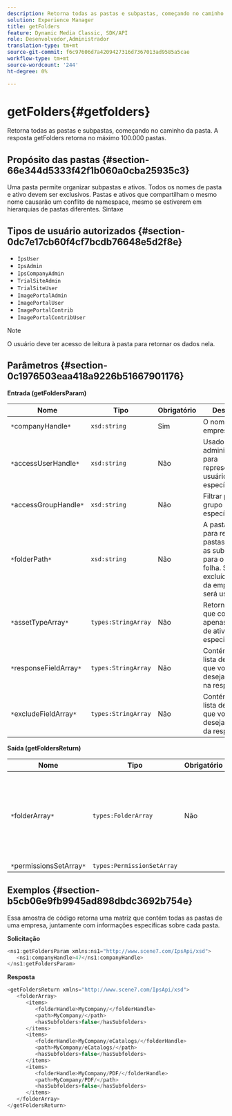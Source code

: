 ```yaml
---
description: Retorna todas as pastas e subpastas, começando no caminho da pasta. A resposta getFolders retorna no máximo 100.000 pastas.
solution: Experience Manager
title: getFolders
feature: Dynamic Media Classic, SDK/API
role: Desenvolvedor,Administrador
translation-type: tm+mt
source-git-commit: f6c97606d7a4209427316d7367013ad9585a5cae
workflow-type: tm+mt
source-wordcount: '244'
ht-degree: 0%

---
```



# getFolders{#getfolders}

Retorna todas as pastas e subpastas, começando no caminho da pasta. A resposta getFolders retorna no máximo 100.000 pastas.

## Propósito das pastas {#section-66e344d5333f42f1b060a0cba25935c3}

Uma pasta permite organizar subpastas e ativos. Todos os nomes de pasta e ativo devem ser exclusivos. Pastas e ativos que compartilham o mesmo nome causarão um conflito de namespace, mesmo se estiverem em hierarquias de pastas diferentes.
Sintaxe

## Tipos de usuário autorizados {#section-0dc7e17cb60f4cf7bcdb76648e5d2f8e}

* `IpsUser`
* `IpsAdmin`
* `IpsCompanyAdmin`
* `TrialSiteAdmin`
* `TrialSiteUser`
* `ImagePortalAdmin`
* `ImagePortalUser`
* `ImagePortalContrib`
* `ImagePortalContribUser`

>[!NOTE]
>
>O usuário deve ter acesso de leitura à pasta para retornar os dados nela.

## Parâmetros {#section-0c1976503eaa418a9226b51667901176}

**Entrada (getFoldersParam)**

| Nome | Tipo | Obrigatório | Descrição |
|---|---|---|---|
| `*`companyHandle`*` | `xsd:string` | Sim | O nome da empresa. |
| `*`accessUserHandle`*` | `xsd:string` | Não | Usado pelos administradores para representar um usuário específico. |
| `*`accessGroupHandle`*` | `xsd:string` | Não | Filtrar por um grupo específico. |
| `*`folderPath`*` | `xsd:string` | Não | A pasta raiz para recuperar pastas e todas as subpastas para o nível da folha. Se for excluída, a raiz da empresa será usada. |
| `*`assetTypeArray`*` | `types:StringArray` | Não | Retorna pastas que contêm apenas os tipos de ativos especificados. |
| `*`responseFieldArray`*` | `types:StringArray` | Não | Contém uma lista de campos que você deseja incluir na resposta. |
| `*`excludeFieldArray`*` | `types:StringArray` | Não | Contém uma lista de campos que você deseja excluir da resposta. |

**Saída (getFoldersReturn)**

| Nome | Tipo | Obrigatório | Descrição |
|---|---|---|---|
| `*`folderArray`*` | `types:FolderArray` | Não | Uma matriz de pastas que correspondem aos critérios de filtro. A resposta é limitada a 100.000 pastas no máximo. |
| `*`permissionsSetArray`*` | `types:PermissionSetArray` |  |  |

## Exemplos {#section-b5cb06e9fb9945ad898dbdc3692b754e}

Essa amostra de código retorna uma matriz que contém todas as pastas de uma empresa, juntamente com informações específicas sobre cada pasta.

**Solicitação**

```java
<ns1:getFoldersParam xmlns:ns1="http://www.scene7.com/IpsApi/xsd">
   <ns1:companyHandle>47</ns1:companyHandle>
</ns1:getFoldersParam>
```

**Resposta**

```java
<getFoldersReturn xmlns="http://www.scene7.com/IpsApi/xsd">
   <folderArray>
      <items>
         <folderHandle>MyCompany/</folderHandle>
         <path>MyCompany/</path>
         <hasSubfolders>false</hasSubfolders>
      </items>
      <items>
         <folderHandle>MyCompany/eCatalogs/</folderHandle>
         <path>MyCompany/eCatalogs/</path>
         <hasSubfolders>false</hasSubfolders>
      </items>
      <items>
         <folderHandle>MyCompany/PDF/</folderHandle>
         <path>MyCompany/PDF/</path>
         <hasSubfolders>false</hasSubfolders>
      </items>
   </folderArray>
</getFoldersReturn>
```


